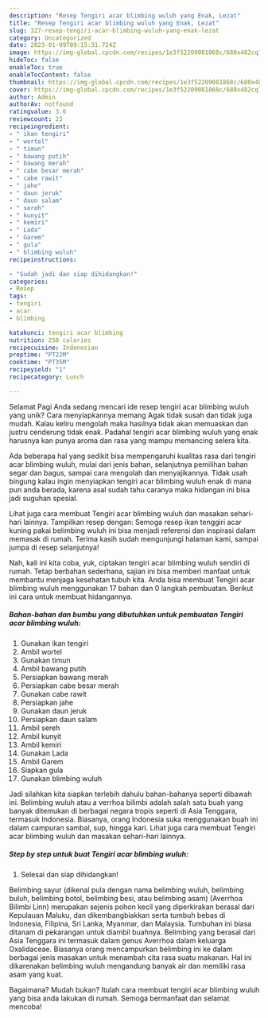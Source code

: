```yaml
---
description: "Resep Tengiri acar blimbing wuluh yang Enak, Lezat"
title: "Resep Tengiri acar blimbing wuluh yang Enak, Lezat"
slug: 327-resep-tengiri-acar-blimbing-wuluh-yang-enak-lezat
category: Uncategorized
date: 2023-01-09T09:15:31.724Z
image: https://img-global.cpcdn.com/recipes/1e3f52209081868c/680x482cq70/tengiri-acar-blimbing-wuluh-foto-resep-utama.jpg
hideToc: false
enableToc: true
enableTocContent: false
thumbnail: https://img-global.cpcdn.com/recipes/1e3f52209081868c/680x482cq70/tengiri-acar-blimbing-wuluh-foto-resep-utama.jpg
cover: https://img-global.cpcdn.com/recipes/1e3f52209081868c/680x482cq70/tengiri-acar-blimbing-wuluh-foto-resep-utama.jpg
author: Admin
authorAv: notfound
ratingvalue: 3.6
reviewcount: 23
recipeingredient:
- " ikan tengiri"
- " wortel"
- " timun"
- " bawang putih"
- " bawang merah"
- " cabe besar merah"
- " cabe rawit"
- " jahe"
- " daun jeruk"
- " daun salam"
- " sereh"
- " kunyit"
- " kemiri"
- " Lada"
- " Garem"
- " gula"
- " blimbing wuluh"
recipeinstructions:

- "Sudah jadi dan siap dihidangkan!"
categories:
- Resep
tags:
- tengiri
- acar
- blimbing

katakunci: tengiri acar blimbing 
nutrition: 250 calories
recipecuisine: Indonesian
preptime: "PT22M"
cooktime: "PT35M"
recipeyield: "1"
recipecategory: Lunch

---
```



Selamat Pagi Anda sedang mencari ide resep tengiri acar blimbing wuluh yang unik? Cara menyiapkannya memang Agak tidak susah dan tidak juga mudah. Kalau keliru mengolah maka hasilnya tidak akan memuaskan dan justru cenderung tidak enak. Padahal tengiri acar blimbing wuluh yang enak harusnya kan punya aroma dan rasa yang mampu memancing selera kita.


Ada beberapa hal yang sedikit bisa mempengaruhi kualitas rasa dari tengiri acar blimbing wuluh, mulai dari jenis bahan, selanjutnya pemilihan bahan segar dan bagus, sampai cara mengolah dan menyajikannya. Tidak usah bingung kalau ingin menyiapkan tengiri acar blimbing wuluh enak di mana pun anda berada, karena asal sudah tahu caranya maka hidangan ini bisa jadi suguhan spesial.

Lihat juga cara membuat Tengiri acar blimbing wuluh dan masakan sehari-hari lainnya. Tampilkan resep dengan: Semoga resep ikan tenggiri acar kuning pakai belimbing wuluh ini bisa menjadi referensi dan inspirasi dalam memasak di rumah. Terima kasih sudah mengunjungi halaman kami, sampai jumpa di resep selanjutnya!


Nah, kali ini kita coba, yuk, ciptakan tengiri acar blimbing wuluh sendiri di rumah. Tetap berbahan sederhana, sajian ini bisa memberi manfaat untuk membantu menjaga kesehatan tubuh kita. Anda bisa membuat Tengiri acar blimbing wuluh menggunakan 17 bahan dan 0 langkah pembuatan. Berikut ini cara untuk membuat hidangannya.

<!--inarticleads1-->

##### Bahan-bahan dan bumbu yang dibutuhkan untuk pembuatan Tengiri acar blimbing wuluh:

1. Gunakan  ikan tengiri
1. Ambil  wortel
1. Gunakan  timun
1. Ambil  bawang putih
1. Persiapkan  bawang merah
1. Persiapkan  cabe besar merah
1. Gunakan  cabe rawit
1. Persiapkan  jahe
1. Gunakan  daun jeruk
1. Persiapkan  daun salam
1. Ambil  sereh
1. Ambil  kunyit
1. Ambil  kemiri
1. Gunakan  Lada
1. Ambil  Garem
1. Siapkan  gula
1. Gunakan  blimbing wuluh


Jadi silahkan kita siapkan terlebih dahulu bahan-bahanya seperti dibawah ini. Belimbing wuluh atau a verrhoa bilimbi adalah salah satu buah yang banyak ditemukan di berbagai negara tropis seperti di Asia Tenggara, termasuk Indonesia. Biasanya, orang Indonesia suka menggunakan buah ini dalam campuran sambal, sup, hingga kari. Lihat juga cara membuat Tengiri acar blimbing wuluh dan masakan sehari-hari lainnya. 

<!--inarticleads2-->

##### Step by step untuk buat Tengiri acar blimbing wuluh:


1. Selesai dan siap dihidangkan!

Belimbing sayur (dikenal pula dengan nama belimbing wuluh, belimbing buluh, belimbing botol, belimbing besi, atau belimbing asam) (Averrhoa Bilimbi Linn) merupakan sejenis pohon kecil yang diperkirakan berasal dari Kepulauan Maluku, dan dikembangbiakkan serta tumbuh bebas di Indonesia, Filipina, Sri Lanka, Myanmar, dan Malaysia. Tumbuhan ini biasa ditanam di pekarangan untuk diambil buahnya. Belimbing yang berasal dari Asia Tenggara ini termasuk dalam genus Averrhoa dalam keluarga Oxalidaceae. Biasanya orang mencampurkan belimbing ini ke dalam berbagai jenis masakan untuk menambah cita rasa suatu makanan. Hal ini dikarenakan belimbing wuluh mengandung banyak air dan memiliki rasa asam yang kuat. 

Bagaimana? Mudah bukan? Itulah cara membuat tengiri acar blimbing wuluh yang bisa anda lakukan di rumah. Semoga bermanfaat dan selamat mencoba!
